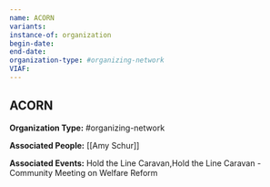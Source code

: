 ```yaml
---
name: ACORN
variants: 
instance-of: organization
begin-date: 
end-date: 
organization-type: #organizing-network
VIAF: 
---
```

## ACORN

**Organization Type:** #organizing-network

**Associated People:** [[Amy Schur]]

**Associated Events:** Hold the Line Caravan,Hold the Line Caravan - Community Meeting on Welfare Reform